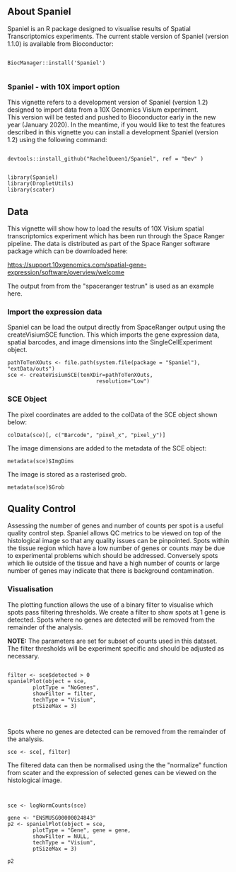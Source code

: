 ## About Spaniel

Spaniel is an R package designed to visualise results of Spatial Transcriptomics
experiments. The current stable version of Spaniel (version 1.1.0) is available from Bioconductor:

```{r install, eval = FALSE}

BiocManager::install('Spaniel')


```

### Spaniel - with 10X import option

This vignette refers to a development version of Spaniel (version 1.2) designed to import data from a 10X Genomics Visium experiment.  
This version will be tested and pushed to Bioconductor early in the new year (January 2020). In the meantime, if you would like to test the features described in this vignette you can install a development Spaniel (version 1.2) using the following command:


```{r install_dev, eval = FALSE}

devtools::install_github("RachelQueen1/Spaniel", ref = "Dev" )


```



```{r, load libraries}
library(Spaniel)
library(DropletUtils)
library(scater)
```

## Data

This vignette will show how to load the results of 10X Visium spatial 
transcriptomics experiment which has been run through the Space Ranger pipeline.
The data is distributed as part of the Space Ranger software package which can 
be downloaded here:

https://support.10xgenomics.com/spatial-gene-expression/software/overview/welcome

The output from from the "spaceranger testrun" is used as an example here. 


### Import the expression data

Spaniel can be load the output directly from SpaceRanger output using the createVisiumSCE function. This which imports the gene expression data, spatial barcodes, and image dimensions into the SingleCellExperiment object. 

```{r counts}
pathToTenXOuts <- file.path(system.file(package = "Spaniel"), "extData/outs")
sce <- createVisiumSCE(tenXDir=pathToTenXOuts, 
                            resolution="Low")

```

### SCE Object

The pixel coordinates are added to the colData of the SCE object shown below:


```{r barcodes}
colData(sce)[, c("Barcode", "pixel_x", "pixel_y")]
```

The image dimensions are added to the metadata of the SCE object:

```{r image_dimensions}
metadata(sce)$ImgDims
```

The image is stored as a rasterised grob.

```{r grob}
metadata(sce)$Grob
```

## Quality Control

Assessing the number of genes and number of counts per spot is a useful quality 
control step. Spaniel allows QC metrics to be viewed on top of the 
histological image so that any quality issues can be pinpointed. 
Spots within the tissue region which have a low number of genes or counts may 
be due to experimental problems which should be addressed. Conversely spots 
which lie  outside of the tissue and have a high number of counts or large 
number of genes may indicate that there is background contamination. 


### Visualisation

The plotting function allows the use of a binary filter to visualise which 
spots pass filtering thresholds. We create a filter to show spots at 1 gene is detected. Spots where no genes are detected will be removed from the remainder of the analysis.

__NOTE:__ The parameters are set for subset of counts used in this dataset.  
The filter thresholds will be experiment specific and should be adjusted as 
necessary.

```{r, qcplotting,  results = "hide" }

filter <- sce$detected > 0
spanielPlot(object = sce,
        plotType = "NoGenes", 
        showFilter = filter, 
        techType = "Visium", 
        ptSizeMax = 3)



```


Spots where no genes are detected can be removed from the remainder of the analysis.

```{r}
sce <- sce[, filter]
```

The filtered data can then be normalised using the the "normalize" function from scater and the expression of selected genes can be viewed on the histological image.

```{r, gene plot,  results = "hide" }


sce <- logNormCounts(sce)

gene <- "ENSMUSG00000024843"
p2 <- spanielPlot(object = sce,
        plotType = "Gene", gene = gene,
        showFilter = NULL, 
        techType = "Visium", 
        ptSizeMax = 3)

p2

```

